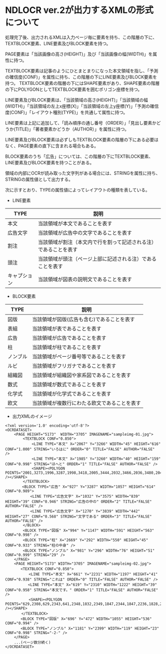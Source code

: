 # NDLOCR ver.2が出力するXMLの形式について

処理完了後、出力されるXMLは入力ページ毎に<PAGE>要素を持ち、この階層の下に、TEXTBLOCK要素、LINE要素及びBLOCK要素を持つ。

PAGE要素は「当該画像の高さ(HEIGHT)」及び「当該画像の幅(WIDTH)」を属性に持つ。

TEXTBLOCK要素は記事のようにひとまとまりになった本文領域を指し、「予測の確信度(CONF)」を属性に持ち、この階層の下にLINE要素及びBLOCK要素を持つ。
TEXTBLOCK要素の階層の下にはSHAPE要素があり、SHAPE要素の階層の下にPOLYGONとしてTEXTBLOCK要素を囲むポリゴン座標を持つ。


LINE要素及びBLOCK要素は、「当該領域の高さ(HEIGHT)」「当該領域の幅(WIDTH)」「当該領域の左上x座標(X)」「当該領域の左上y座標(Y)」「予測の確信度(CONF)」「レイアウト種別(TYPE)」を共通して属性に持つ。

LINE要素は上記に追加して、「読み順序の通し番号（ORDER）」「見出し要素かどうか(TITLE)」「著者要素かどうか（AUTHOR）」を属性に持つ。

LINE要素及びBLOCK要素は必ずしもTEXTBLOCK要素の階層の下にある必要はなく、PAGE要素の直下に含まれる場合もある。

BLOCK要素のうち「広告」については、この階層の下にTEXTBLOCK要素、LINE要素及びBLOCK要素を持つことがある。

領域の内部にOCRが読み取った文字列がある場合には、STRINGを属性に持ち、STRINGの属性値として出力する。

次に示すとおり、TYPEの属性値によってレイアウトの種類を表している。

* LINE要素

|TYPE|説明|
|----|----|
|本文|当該領域が本文であることを表す|
|広告文字|当該領域が広告中の文字であることを表す|
|割注|当該領域が割注（本文内で行を割って記述される注）であることを表す|
|頭注|当該領域が頭注（ページ上部に記述される注）であることを表す|
|キャプション|当該領域が図表の説明文であることを表す|

* BLOCK要素
  

|TYPE|説明|
|----|----|
|図版|当該領域が図版(広告も含む)であることを表す|
|表組|当該領域が表であることを表す|
|広告|当該領域が広告であることを表す|
|柱|当該領域が柱であることを表す|
|ノンブル|当該領域がページ番号等であることを表す|
|ルビ|当該領域がフリガナであることを表す|
|組織図|当該領域が組織図や家系図であることを表す|
|数式|当該領域が数式であることを表す|
|化学式|当該領域が化学式であることを表す|
|欧文|当該領域が複数行にわたる欧文であることを表す|


* 出力XMLのイメージ
```
<?xml version='1.0' encoding='utf-8'?>
<OCRDATASET>
    <PAGE HEIGHT="5173"  WIDTH="3705" IMAGENAME="sampleimg-01.jpg">
        <TEXTBLOCK CONF="0.850">
            <LINE TYPE="本文" X="2067" Y="3266" WIDTH="45" HEIGHT="616" CONF="1.000" STRING="いろはに" ORDER="0" TITLE="FALSE" AUTHOR="FALSE" />
            <LINE TYPE="本文" X="1985" Y="3260" WIDTH="40" HEIGHT="159" CONF="0.998" STRING="ほへと" ORDER="1" TITLE="FALSE" AUTHOR="FALSE" />
            <SHAPE><POLYGON POINTS="2001,3273,1996,3287,1998,3418,2005,3444,2032,3466,2036,3480,2049,3736,2064,3759,2076,3802,2083,3869,2095,3878,2838,3878,2853,3870,2875,3827,2884,3790,2890,3582,2909,3565,2932,3578,2943,3635,2972,3690,2983,3874,2999,3881,3225,3880,3243,3870,3245,3264,3232,3256,2954,3254,2902,3276,2874,3298,2836,3301,2805,3296,2743,3258,2716,3254,2073,3255,2016,3259" /></SHAPE>
        </TEXTBLOCK>
  　    <BLOCK TYPE="広告" X="927" Y="3287" WIDTH="1057" HEIGHT="614" CONF="0.989">
    　　    <LINE TYPE="広告文字" X="1032" Y="3575" WIDTH="839" HEIGHT="39" CONF="0.946" STRING="広告の中の" ORDER="2" TITLE="FALSE" AUTHOR="FALSE" />
    　　    <LINE TYPE="広告文字" X="1270" Y="3839" WIDTH="442" HEIGHT="27" CONF="0.568" STRING="文字である" ORDER="3" TITLE="FALSE" AUTHOR="FALSE" />
        </BLOCK>
        <BLOCK TYPE="図版" X="994" Y="1147" WIDTH="591" HEIGHT="563" CONF="0.998" />
        <BLOCK TYPE="柱" X="2669" Y="292" WIDTH="550" HEIGHT="45" CONF="0.933" STRING="柱の中身" />
        <BLOCK TYPE="ノンブル" X="981" Y="296" WIDTH="76" HEIGHT="51" CONF="0.999" STRING="29" />
    </PAGE>
    <PAGE HEIGHT="5173" WIDTH="3705" IMAGENAME="sampleimg-02.jpg">
  　　　<TEXTBLOCK CONF="0.850">
    　　　　<LINE TYPE="本文" X="661" Y="2231" WIDTH="1197" HEIGHT="41" CONF="0.938" STRING="これは" ORDER="0" TITLE="FALSE" AUTHOR="FALSE" />
  　　　　　<LINE TYPE="本文" X="619" Y="2310" WIDTH="1222" HEIGHT="39" CONF="0.958" STRING="本文です。" ORDER="1" TITLE="FALSE" AUTHOR="FALSE" />
    　　　　<SHAPE><POLYGON POINTS="629,2308,629,2343,641,2348,1832,2349,1847,2344,1847,2236,1828,2231,693,2230,671,2235,670,2271,659,2279,635,2286" /></SHAPE>
    　　</TEXTBLOCK>
  　　　<BLOCK TYPE="図版" X="696" Y="472" WIDTH="1055" HEIGHT="536" CONF="0.994" />
  　　　<BLOCK TYPE="ノンブル" X="1181" Y="2399" WIDTH="119" HEIGHT="23" CONF="0.998" STRING="-2-" />
    </PAGE>
    ...(ページ数分続く)
</OCRDATASET>
```
